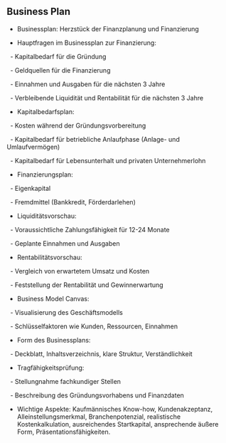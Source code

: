 ## Business Plan 

- Businessplan: Herzstück der Finanzplanung und Finanzierung

- Hauptfragen im Businessplan zur Finanzierung:

  - Kapitalbedarf für die Gründung

  - Geldquellen für die Finanzierung

  - Einnahmen und Ausgaben für die nächsten 3 Jahre

  - Verbleibende Liquidität und Rentabilität für die nächsten 3 Jahre

- Kapitalbedarfsplan:

  - Kosten während der Gründungsvorbereitung

  - Kapitalbedarf für betriebliche Anlaufphase (Anlage- und Umlaufvermögen)

  - Kapitalbedarf für Lebensunterhalt und privaten Unternehmerlohn

- Finanzierungsplan:

  - Eigenkapital

  - Fremdmittel (Bankkredit, Förderdarlehen)

- Liquiditätsvorschau:

  - Voraussichtliche Zahlungsfähigkeit für 12-24 Monate

  - Geplante Einnahmen und Ausgaben

- Rentabilitätsvorschau:

  - Vergleich von erwartetem Umsatz und Kosten

  - Feststellung der Rentabilität und Gewinnerwartung

- Business Model Canvas:

  - Visualisierung des Geschäftsmodells

  - Schlüsselfaktoren wie Kunden, Ressourcen, Einnahmen

- Form des Businessplans:

  - Deckblatt, Inhaltsverzeichnis, klare Struktur, Verständlichkeit

- Tragfähigkeitsprüfung:

  - Stellungnahme fachkundiger Stellen

  - Beschreibung des Gründungsvorhabens und Finanzdaten

- Wichtige Aspekte: Kaufmännisches Know-how, Kundenakzeptanz, Alleinstellungsmerkmal, Branchenpotenzial, realistische Kostenkalkulation, ausreichendes Startkapital, ansprechende äußere Form, Präsentationsfähigkeiten.